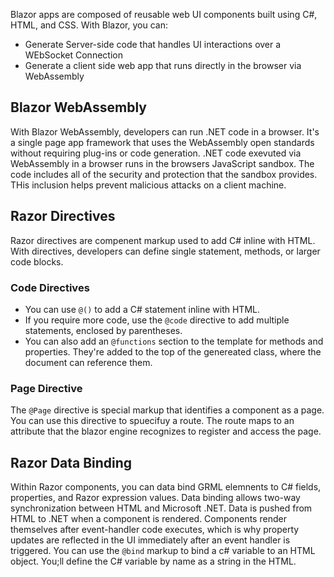 Blazor apps are composed of reusable web UI components built using C#, HTML, and CSS.
With Blazor, you can:
- Generate Server-side code that handles UI interactions over a WEbSocket Connection
- Generate a client side web app that runs directly  in the browser via WebAssembly

## Blazor WebAssembly
With Blazor WebAssembly, developers can run .NET code in a browser. It's a single page app framework that uses the WebAssembly open standards without requiring plug-ins or code generation. 
.NET code exevuted via WebAssembly in a browser runs in the browsers JavaScript sandbox. The code includes all of the security and protection that the sandbox provides. THis inclusion helps prevent malicious attacks on a client machine. 
## Razor Directives
Razor directives are compenent markup used to add C# inline with HTML. With directives, developers can define single statement, methods, or larger code blocks.
### Code Directives
- You can use `@()` to add a C# statement inline with HTML.
- If you require more code, use the `@code` directive to add multiple statements, enclosed by parentheses.
- You can also add an `@functions` section to the template for methods and properties. They're added to the top of the genereated class, where the document can reference them. 
### Page Directive
The `@Page` directive is special markup that identifies a component as a page. You can use this directive to spuecifuy a route. The route maps to an attribute that the blazor engine recognizes to register and access the page. 

## Razor Data Binding
Within Razor components, you can data bind GRML elemnents to C# fields, properties, and Razor expression values. Data binding allows two-way synchronization between HTML and Microsoft .NET. 
Data is pushed from HTML to .NET when a component is rendered. Components render themselves after event-handler code executes, which is why property updates are reflected in the UI immediately after an event handler is triggered. 
You can use the `@bind` markup to bind a c# variable to an HTML object. You;ll define the C# variable by name as a string in the HTML. 